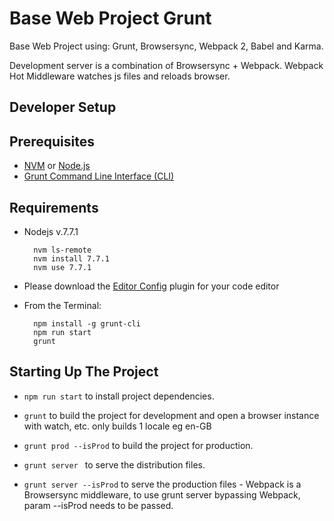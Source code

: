 # Base Web Project Grunt

Base Web Project using: Grunt, Browsersync, Webpack 2, Babel and Karma.

Development server is a combination of Browsersync + Webpack.
Webpack Hot Middleware watches js files and reloads browser.

## Developer Setup

Prerequisites
-------------

* [NVM](https://github.com/creationix/nvm) or [Node.js](https://nodejs.org)
* [Grunt Command Line Interface (CLI)](https://github.com/gruntjs/grunt-cli)

Requirements
-------------

* Nodejs v.7.7.1

        nvm ls-remote
        nvm install 7.7.1
        nvm use 7.7.1

* Please download the [Editor Config](http://editorconfig.org/) plugin for your code editor

* From the Terminal:

        npm install -g grunt-cli
        npm run start
        grunt


## Starting Up The Project

* ```npm run start``` to install project dependencies.

* ```grunt``` to build the project for development and open a browser instance with watch, etc. only builds 1 locale eg en-GB

* ```grunt prod --isProd``` to build the project for production.

* ```grunt server ``` to serve the distribution files.

* ```grunt server --isProd``` to serve the production files - Webpack is a Browsersync middleware, to use grunt server bypassing Webpack, param --isProd needs to be passed.
